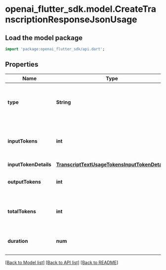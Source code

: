 # openai_flutter_sdk.model.CreateTranscriptionResponseJsonUsage

## Load the model package
```dart
import 'package:openai_flutter_sdk/api.dart';
```

## Properties
Name | Type | Description | Notes
------------ | ------------- | ------------- | -------------
**type** | **String** | The type of the usage object. Always `tokens` for this variant. | 
**inputTokens** | **int** | Number of input tokens billed for this request. | 
**inputTokenDetails** | [**TranscriptTextUsageTokensInputTokenDetails**](TranscriptTextUsageTokensInputTokenDetails.md) |  | [optional] 
**outputTokens** | **int** | Number of output tokens generated. | 
**totalTokens** | **int** | Total number of tokens used (input + output). | 
**duration** | **num** | Duration of the input audio in seconds. | 

[[Back to Model list]](../README.md#documentation-for-models) [[Back to API list]](../README.md#documentation-for-api-endpoints) [[Back to README]](../README.md)


